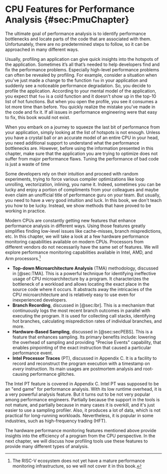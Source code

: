 # CPU Features for Performance Analysis {#sec:PmuChapter}

The ultimate goal of performance analysis is to identify performance bottlenecks and locate parts of the code that are associated with them. Unfortunately, there are no predetermined steps to follow, so it can be approached in many different ways. 

Usually, profiling an application can give quick insights into the hotspots of the application. Sometimes it’s all that’s needed to help developers find and fix the performance problems. Especially high-level performance problems can often be revealed by profiling. For example, consider a situation when you've just made a change to the function `foo` in your application and suddenly see a noticeable performance degradation. So, you decide to profile the application. According to your mental model of the application, you expect that `foo` is a cold function and it doesn't show up in the top-10 list of hot functions. But when you open the profile, you see it consumes a lot more time than before. You quickly realize the mistake you've made in the code and fix it. If all issues in performance engineering were that easy to fix, this book would not exist.

When you embark on a journey to squeeze the last bit of performance from your application, simply looking at the list of hotspots is not enough. Unless you have a crystal ball or an accurate model of an entire CPU in your head, you need additional support to understand what the performance bottlenecks are. However, before using the information presented in this chapter, make sure that the application you are trying to optimize does not suffer from major performance flaws. Tuning the performance of bad code is just a waste of time

Some developers rely on their intuition and proceed with random experiments, trying to force various compiler optimizations like loop unrolling, vectorization, inlining, you name it. Indeed, sometimes you can be lucky and enjoy a portion of compliments from your colleagues and maybe even claim an unofficial title of performance guru on your team. But usually, you need to have a very good intuition and luck. In this book, we don't teach you how to be lucky. Instead, we show methods that have proved to be working in practice.

Modern CPUs are constantly getting new features that enhance performance analysis in different ways. Using those features greatly simplifies finding low-level issues like cache-misses, branch mispredictions, etc. In this chapter, we will take a look at a few hardware performance monitoring capabilities available on modern CPUs. Processors from different vendors do not necessarily have the same set of features. We will explore performance monitoring capabilities available in Intel, AMD, and Arm processors.[^1]

* **Top-down Microarchitecture Analysis** (TMA) methodology, discussed in [@sec:TMA]. This is a powerful technique for identifying ineffective usage of CPU microarchitecture by a program. It characterizes the bottleneck of a workload and allows locating the exact place in the source code where it occurs. It abstracts away the intricacies of the CPU microarchitecture and is relatively easy to use even for inexperienced developers.
* **Branch Recording**, discussed in [@sec:lbr]. This is a mechanism that continuously logs the most recent branch outcomes in parallel with executing the program. It is used for collecting call stacks, identifying hot branches, calculating misprediction rates of individual branches, and more.
* **Hardware-Based Sampling**, discussed in [@sec:secPEBS]. This is a feature that enhances sampling. Its primary benefits include: lowering the overhead of sampling and providing "Precise Events" capability, that enables pinpointing of the exact instruction that caused a particular performance event.
* **Intel Processor Traces** (PT), discussed in Appendix C. It is a facility to record and reconstruct the program execution with a timestamp on *every* instruction. Its main usages are postmortem analysis and root-causing performance glitches.

The Intel PT feature is covered in Appendix C. Intel PT was supposed to be an "end game" for performance analysis. With its low runtime overhead, it is a very powerful analysis feature. But it turns out to be not very popular among performance engineers. Partially because the support in the tools is not mature, and partially because in many cases it is overkill, and it's just easier to use a sampling profiler. Also, it produces a lot of data, which is not practical for long-running workloads. Nevertheless, it is popular in some industries, such as high-frequency trading (HFT).

The hardware performance monitoring features mentioned above provide insights into the efficiency of a program from the CPU perspective. In the next chapter, we will discuss how profiling tools use these features to provide many different types of analysis.

[^1]: The RISC-V ecosystem does not yet have a mature performance monitoring infrastructure, so we will not cover it in this book.